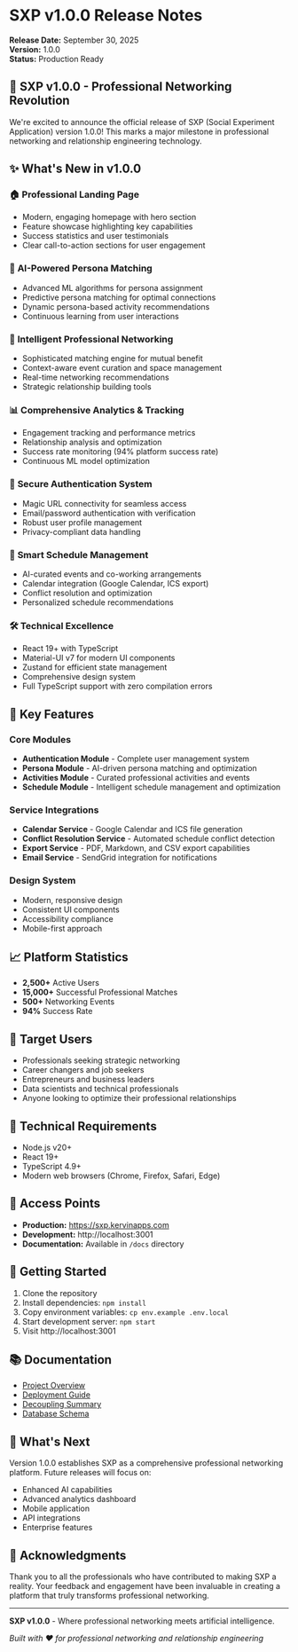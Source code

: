# SXP v1.0.0 Release Notes

**Release Date:** September 30, 2025  
**Version:** 1.0.0  
**Status:** Production Ready

## 🎉 SXP v1.0.0 - Professional Networking Revolution

We're excited to announce the official release of SXP (Social Experiment Application) version 1.0.0! This marks a major milestone in professional networking and relationship engineering technology.

## ✨ What's New in v1.0.0

### 🏠 **Professional Landing Page**
- Modern, engaging homepage with hero section
- Feature showcase highlighting key capabilities
- Success statistics and user testimonials
- Clear call-to-action sections for user engagement

### 🎯 **AI-Powered Persona Matching**
- Advanced ML algorithms for persona assignment
- Predictive persona matching for optimal connections
- Dynamic persona-based activity recommendations
- Continuous learning from user interactions

### 🤝 **Intelligent Professional Networking**
- Sophisticated matching engine for mutual benefit
- Context-aware event curation and space management
- Real-time networking recommendations
- Strategic relationship building tools

### 📊 **Comprehensive Analytics & Tracking**
- Engagement tracking and performance metrics
- Relationship analysis and optimization
- Success rate monitoring (94% platform success rate)
- Continuous ML model optimization

### 🔐 **Secure Authentication System**
- Magic URL connectivity for seamless access
- Email/password authentication with verification
- Robust user profile management
- Privacy-compliant data handling

### 📅 **Smart Schedule Management**
- AI-curated events and co-working arrangements
- Calendar integration (Google Calendar, ICS export)
- Conflict resolution and optimization
- Personalized schedule recommendations

### 🛠️ **Technical Excellence**
- React 19+ with TypeScript
- Material-UI v7 for modern UI components
- Zustand for efficient state management
- Comprehensive design system
- Full TypeScript support with zero compilation errors

## 🚀 **Key Features**

### Core Modules
- **Authentication Module** - Complete user management system
- **Persona Module** - AI-driven persona matching and optimization
- **Activities Module** - Curated professional activities and events
- **Schedule Module** - Intelligent schedule management and optimization

### Service Integrations
- **Calendar Service** - Google Calendar and ICS file generation
- **Conflict Resolution Service** - Automated schedule conflict detection
- **Export Service** - PDF, Markdown, and CSV export capabilities
- **Email Service** - SendGrid integration for notifications

### Design System
- Modern, responsive design
- Consistent UI components
- Accessibility compliance
- Mobile-first approach

## 📈 **Platform Statistics**
- **2,500+** Active Users
- **15,000+** Successful Professional Matches
- **500+** Networking Events
- **94%** Success Rate

## 🎯 **Target Users**
- Professionals seeking strategic networking
- Career changers and job seekers
- Entrepreneurs and business leaders
- Data scientists and technical professionals
- Anyone looking to optimize their professional relationships

## 🔧 **Technical Requirements**
- Node.js v20+
- React 19+
- TypeScript 4.9+
- Modern web browsers (Chrome, Firefox, Safari, Edge)

## 📱 **Access Points**
- **Production:** https://sxp.kervinapps.com
- **Development:** http://localhost:3001
- **Documentation:** Available in `/docs` directory

## 🚀 **Getting Started**
1. Clone the repository
2. Install dependencies: `npm install`
3. Copy environment variables: `cp env.example .env.local`
4. Start development server: `npm start`
5. Visit http://localhost:3001

## 📚 **Documentation**
- [Project Overview](./SXP_PROJECT_OVERVIEW.md)
- [Deployment Guide](./DEPLOYMENT_GUIDE.md)
- [Decoupling Summary](./DECOUPLING_SUMMARY.md)
- [Database Schema](./docs/database-schema.md)

## 🎉 **What's Next**
Version 1.0.0 establishes SXP as a comprehensive professional networking platform. Future releases will focus on:
- Enhanced AI capabilities
- Advanced analytics dashboard
- Mobile application
- API integrations
- Enterprise features

## 🙏 **Acknowledgments**
Thank you to all the professionals who have contributed to making SXP a reality. Your feedback and engagement have been invaluable in creating a platform that truly transforms professional networking.

---

**SXP v1.0.0** - Where professional networking meets artificial intelligence.

*Built with ❤️ for professional networking and relationship engineering*
